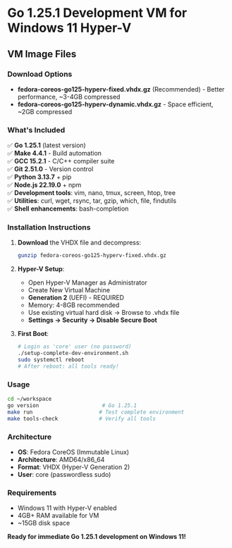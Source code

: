 # Go 1.25.1 Development VM for Windows 11 Hyper-V

## VM Image Files

### Download Options
- **fedora-coreos-go125-hyperv-fixed.vhdx.gz** (Recommended) - Better performance, ~3-4GB compressed
- **fedora-coreos-go125-hyperv-dynamic.vhdx.gz** - Space efficient, ~2GB compressed

### What's Included
✅ **Go 1.25.1** (latest version)  
✅ **Make 4.4.1** - Build automation  
✅ **GCC 15.2.1** - C/C++ compiler suite  
✅ **Git 2.51.0** - Version control  
✅ **Python 3.13.7** + pip  
✅ **Node.js 22.19.0** + npm  
✅ **Development tools**: vim, nano, tmux, screen, htop, tree  
✅ **Utilities**: curl, wget, rsync, tar, gzip, which, file, findutils  
✅ **Shell enhancements**: bash-completion  

### Installation Instructions

1. **Download** the VHDX file and decompress:
   ```bash
   gunzip fedora-coreos-go125-hyperv-fixed.vhdx.gz
   ```

2. **Hyper-V Setup**:
   - Open Hyper-V Manager as Administrator
   - Create New Virtual Machine
   - **Generation 2** (UEFI) - REQUIRED
   - Memory: 4-8GB recommended
   - Use existing virtual hard disk → Browse to .vhdx file
   - **Settings → Security → Disable Secure Boot**

3. **First Boot**:
   ```bash
   # Login as 'core' user (no password)
   ./setup-complete-dev-environment.sh
   sudo systemctl reboot
   # After reboot: all tools ready!
   ```

### Usage
```bash
cd ~/workspace
go version                    # Go 1.25.1
make run                     # Test complete environment
make tools-check             # Verify all tools
```

### Architecture
- **OS**: Fedora CoreOS (Immutable Linux)
- **Architecture**: AMD64/x86_64
- **Format**: VHDX (Hyper-V Generation 2)
- **User**: core (passwordless sudo)

### Requirements
- Windows 11 with Hyper-V enabled
- 4GB+ RAM available for VM
- ~15GB disk space

**Ready for immediate Go 1.25.1 development on Windows 11!**
